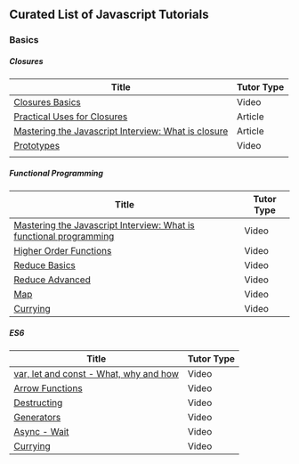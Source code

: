 ## Curated List of Javascript Tutorials

### Basics

#####  Closures	

| Title                                    | Tutor Type |
| ---------------------------------------- | ---------- |
| [Closures Basics](https://www.youtube.com/watch?v=71AtaJpJHw0) | Video      |
| [Practical Uses for Closures](https://medium.com/written-in-code/practical-uses-for-closures-c65640ae7304) | Article    |
| [Mastering the Javascript Interview: What is closure](https://medium.com/javascript-scene/master-the-javascript-interview-what-is-a-closure-b2f0d2152b36) | Article    |
| [Prototypes](https://www.youtube.com/watch?v=riDVvXZ_Kb4) | Video      |
|                                          |            |

##### Functional Programming

| Title                                    | Tutor Type |
| ---------------------------------------- | ---------- |
| [Mastering the Javascript Interview: What is functional programming](https://medium.com/javascript-scene/master-the-javascript-interview-what-is-functional-programming-7f218c68b3a0) | Video      |
| [Higher Order Functions](https://www.youtube.com/watch?v=BMUiFMZr7vk) | Video      |
| [Reduce Basics](https://www.youtube.com/watch?v=Wl98eZpkp-c) | Video      |
| [Reduce Advanced](https://www.youtube.com/watch?v=1DMolJ2FrNY) | Video      |
| [Map](https://www.youtube.com/watch?v=bCqtb-Z5YGQ) | Video      |
| [Currying](https://www.youtube.com/watch?v=iZLP4qOwY8I) | Video      |

##### ES6

| Title                                    | Tutor Type |
| ---------------------------------------- | ---------- |
| [var, let and const - What, why and how](https://www.youtube.com/watch?v=sjyJBL5fkp8) | Video      |
| [Arrow Functions](https://www.youtube.com/watch?v=6sQDTgOqh-I) | Video      |
| [Destructing](https://www.youtube.com/watch?v=PB_d3uBkQPs) | Video      |
| [Generators](https://www.youtube.com/watch?v=ategZqxHkz4) | Video      |
| [Async - Wait](https://www.youtube.com/watch?v=568g8hxJJp4) | Video      |
| [Currying](https://www.youtube.com/watch?v=iZLP4qOwY8I) | Video      |